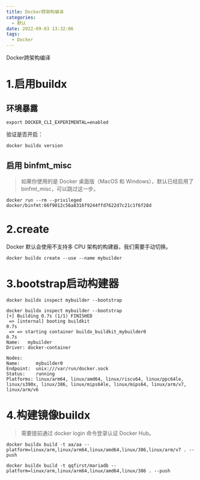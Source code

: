```yaml
---
title: Docker跨架构编译
categories:
  - 默认
date: 2022-09-03 13:32:06
tags:
  - Docker
---
```

  
Docker跨架构编译
<!--more-->

# 1.启用buildx


## 环境暴露

```shell
export DOCKER_CLI_EXPERIMENTAL=enabled
```


验证是否开启：
```shell
docker buildx version
```


## 启用 binfmt_misc

> 如果你使用的是 Docker 桌面版（MacOS 和 Windows），默认已经启用了 binfmt_misc，可以跳过这一步。


```shell
docker run --rm --privileged docker/binfmt:66f9012c56a8316f9244ffd7622d7c21c1f6f28d
```


# 2.create

Docker 默认会使用不支持多 CPU 架构的构建器，我们需要手动切换。

```shell
docker buildx create --use --name mybuilder
```


# 3.bootstrap启动构建器


```shell
docker buildx inspect mybuilder --bootstrap
```


```shell
docker buildx inspect mybuilder --bootstrap
[+] Building 0.7s (1/1) FINISHED                                                
 => [internal] booting buildkit                                            0.7s
 => => starting container buildx_buildkit_mybuilder0                       0.7s
Name:   mybuilder
Driver: docker-container

Nodes:
Name:      mybuilder0
Endpoint:  unix:///var/run/docker.sock
Status:    running
Platforms: linux/arm64, linux/amd64, linux/riscv64, linux/ppc64le, linux/s390x, linux/386, linux/mips64le, linux/mips64, linux/arm/v7, linux/arm/v6
```


# 4.构建镜像buildx


> 需要提前通过 docker login 命令登录认证 Docker Hub。


```shell
docker buildx build -t aa/aa --platform=linux/arm,linux/arm64,linux/amd64,linux/386,linux/arm/v7 . --push
```




```shell
docker buildx build -t qqfirst/mariadb --platform=linux/arm,linux/arm64,linux/amd64,linux/386 . --push
```
